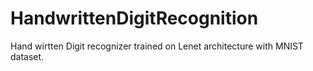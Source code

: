 # HandwrittenDigitRecognition
Hand wirtten Digit recognizer trained on Lenet architecture with MNIST dataset.

